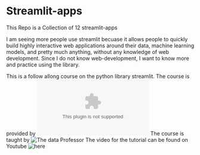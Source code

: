 # Streamlit-apps
This Repo is a Collection of 12 streamlit-apps

I am seeing more people use streamlit becuase it allows people to quickly build highly interactive web applications around their data, machine learning models, and pretty much anything, without any knowledge of web development. Since I do not know web-development, I want to know more and practice using the library. 

This is a follow allong course on the python library streamlit.
The course is provided by ![Freecodecamp.com](freecodecamp.com)
The course is taught by ![The data Professor](http://dataprofessor.org/)
The video for the tutorial can be found on Youtube ![here](https://www.youtube.com/watch?v=JwSS70SZdyM)
